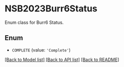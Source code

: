 # NSB2023Burr6Status

Enum class for Burr6 Status.

## Enum

* `COMPLETE` (value: `'Complete'`)

[[Back to Model list]](../README.md#documentation-for-models) [[Back to API list]](../README.md#documentation-for-api-endpoints) [[Back to README]](../README.md)


